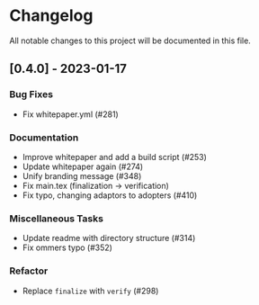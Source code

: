 # Changelog

All notable changes to this project will be documented in this file.

## [0.4.0] - 2023-01-17

### Bug Fixes

- Fix whitepaper.yml (#281)

### Documentation

- Improve whitepaper and add a build script (#253)
- Update whitepaper again (#274)
- Unify branding message (#348)
- Fix main.tex (finalization -> verification)
- Fix typo, changing adaptors to adopters (#410)

### Miscellaneous Tasks

- Update readme with directory structure (#314)
- Fix ommers typo (#352)

### Refactor

- Replace `finalize` with `verify` (#298)

<!-- generated by git-cliff -->
